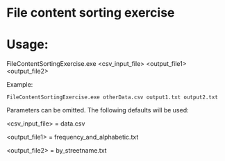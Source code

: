 # File content sorting exercise

Usage:
=======

FileContentSortingExercise.exe <csv_input_file> <output_file1> <output_file2>

Example:
```
FileContentSortingExercise.exe otherData.csv output1.txt output2.txt
```

Parameters can be omitted. The following defaults will be used:

<csv_input_file> = data.csv

<output_file1> = frequency_and_alphabetic.txt

<output_file2> = by_streetname.txt